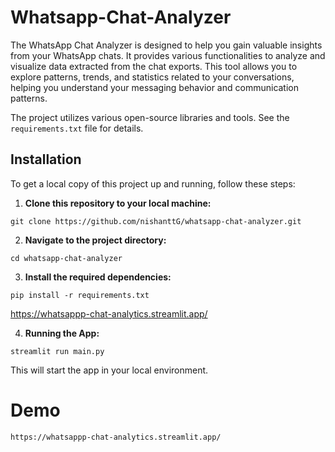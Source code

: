 # Whatsapp-Chat-Analyzer

The WhatsApp Chat Analyzer is designed to help you gain valuable insights from your WhatsApp chats. It provides various functionalities to analyze and visualize data extracted from the chat exports. This tool allows you to explore patterns, trends, and statistics related to your conversations, helping you understand your messaging behavior and communication patterns.

The project utilizes various open-source libraries and tools. See the `requirements.txt` file for details.

## Installation

To get a local copy of this project up and running, follow these steps:

1. **Clone this repository to your local machine:**
```
git clone https://github.com/nishanttG/whatsapp-chat-analyzer.git
```

2. **Navigate to the project directory:**
```
cd whatsapp-chat-analyzer
```

3. **Install the required dependencies:**
```
pip install -r requirements.txt
```


https://whatsappp-chat-analytics.streamlit.app/

4. **Running the App:**
```
streamlit run main.py
```

This will start the app in your local environment.

# Demo
`https://whatsappp-chat-analytics.streamlit.app/`
